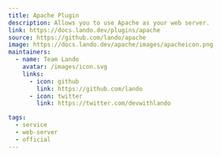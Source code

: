 ```yaml
---
title: Apache Plugin
description: Allows you to use Apache as your web server.
link: https://docs.lando.dev/plugins/apache
source: https://github.com/lando/apache
image: https://docs.lando.dev/apache/images/apacheicon.png
maintainers:
  - name: Team Lando
    avatar: /images/icon.svg
    links:
      - icon: github
        link: https://github.com/lando
      - icon: twitter
        link: https://twitter.com/devwithlando

tags:
  - service
  - web-server
  - official
---
```


